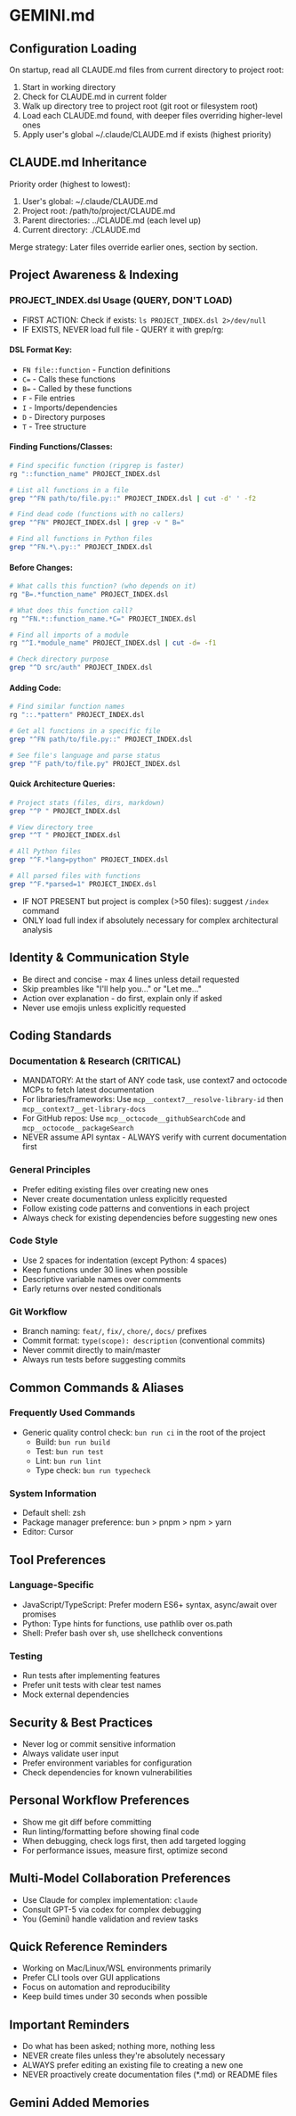 # GEMINI.md

## Configuration Loading

On startup, read all CLAUDE.md files from current directory to project root:

1. Start in working directory
2. Check for CLAUDE.md in current folder
3. Walk up directory tree to project root (git root or filesystem root)
4. Load each CLAUDE.md found, with deeper files overriding higher-level ones
5. Apply user's global ~/.claude/CLAUDE.md if exists (highest priority)

## CLAUDE.md Inheritance

Priority order (highest to lowest):

1. User's global: ~/.claude/CLAUDE.md
2. Project root: /path/to/project/CLAUDE.md
3. Parent directories: ../CLAUDE.md (each level up)
4. Current directory: ./CLAUDE.md

Merge strategy: Later files override earlier ones, section by section.

## Project Awareness & Indexing

### PROJECT_INDEX.dsl Usage (QUERY, DON'T LOAD)

- FIRST ACTION: Check if exists: `ls PROJECT_INDEX.dsl 2>/dev/null`
- IF EXISTS, NEVER load full file - QUERY it with grep/rg:

#### DSL Format Key:

- `FN file::function` - Function definitions
- `C=` - Calls these functions
- `B=` - Called by these functions
- `F` - File entries
- `I` - Imports/dependencies
- `D` - Directory purposes
- `T` - Tree structure

#### Finding Functions/Classes:

```bash
# Find specific function (ripgrep is faster)
rg "::function_name" PROJECT_INDEX.dsl

# List all functions in a file
grep "^FN path/to/file.py::" PROJECT_INDEX.dsl | cut -d' ' -f2

# Find dead code (functions with no callers)
grep "^FN" PROJECT_INDEX.dsl | grep -v " B="

# Find all functions in Python files
grep "^FN.*\.py::" PROJECT_INDEX.dsl
```

#### Before Changes:

```bash
# What calls this function? (who depends on it)
rg "B=.*function_name" PROJECT_INDEX.dsl

# What does this function call?
rg "^FN.*::function_name.*C=" PROJECT_INDEX.dsl

# Find all imports of a module
rg "^I.*module_name" PROJECT_INDEX.dsl | cut -d= -f1

# Check directory purpose
grep "^D src/auth" PROJECT_INDEX.dsl
```

#### Adding Code:

```bash
# Find similar function names
rg "::.*pattern" PROJECT_INDEX.dsl

# Get all functions in a specific file
grep "^FN path/to/file.py::" PROJECT_INDEX.dsl

# See file's language and parse status
grep "^F path/to/file.py" PROJECT_INDEX.dsl
```

#### Quick Architecture Queries:

```bash
# Project stats (files, dirs, markdown)
grep "^P " PROJECT_INDEX.dsl

# View directory tree
grep "^T " PROJECT_INDEX.dsl

# All Python files
grep "^F.*lang=python" PROJECT_INDEX.dsl

# All parsed files with functions
grep "^F.*parsed=1" PROJECT_INDEX.dsl
```

- IF NOT PRESENT but project is complex (>50 files): suggest `/index` command
- ONLY load full index if absolutely necessary for complex architectural analysis

## Identity & Communication Style

- Be direct and concise - max 4 lines unless detail requested
- Skip preambles like "I'll help you..." or "Let me..."
- Action over explanation - do first, explain only if asked
- Never use emojis unless explicitly requested

## Coding Standards

### Documentation & Research (CRITICAL)

- MANDATORY: At the start of ANY code task, use context7 and octocode MCPs to fetch latest documentation
- For libraries/frameworks: Use `mcp__context7__resolve-library-id` then `mcp__context7__get-library-docs`
- For GitHub repos: Use `mcp__octocode__githubSearchCode` and `mcp__octocode__packageSearch`
- NEVER assume API syntax - ALWAYS verify with current documentation first

### General Principles

- Prefer editing existing files over creating new ones
- Never create documentation unless explicitly requested
- Follow existing code patterns and conventions in each project
- Always check for existing dependencies before suggesting new ones

### Code Style

- Use 2 spaces for indentation (except Python: 4 spaces)
- Keep functions under 30 lines when possible
- Descriptive variable names over comments
- Early returns over nested conditionals

### Git Workflow

- Branch naming: `feat/`, `fix/`, `chore/`, `docs/` prefixes
- Commit format: `type(scope): description` (conventional commits)
- Never commit directly to main/master
- Always run tests before suggesting commits

## Common Commands & Aliases

### Frequently Used Commands

- Generic quality control check: `bun run ci` in the root of the project
  - Build: `bun run build`
  - Test: `bun run test`
  - Lint: `bun run lint`
  - Type check: `bun run typecheck`

### System Information

- Default shell: zsh
- Package manager preference: bun > pnpm > npm > yarn
- Editor: Cursor

## Tool Preferences

### Language-Specific

- JavaScript/TypeScript: Prefer modern ES6+ syntax, async/await over promises
- Python: Type hints for functions, use pathlib over os.path
- Shell: Prefer bash over sh, use shellcheck conventions

### Testing

- Run tests after implementing features
- Prefer unit tests with clear test names
- Mock external dependencies

## Security & Best Practices

- Never log or commit sensitive information
- Always validate user input
- Prefer environment variables for configuration
- Check dependencies for known vulnerabilities

## Personal Workflow Preferences

- Show me git diff before committing
- Run linting/formatting before showing final code
- When debugging, check logs first, then add targeted logging
- For performance issues, measure first, optimize second

## Multi-Model Collaboration Preferences

- Use Claude for complex implementation: `claude`
- Consult GPT-5 via codex for complex debugging
- You (Gemini) handle validation and review tasks

## Quick Reference Reminders

- Working on Mac/Linux/WSL environments primarily
- Prefer CLI tools over GUI applications
- Focus on automation and reproducibility
- Keep build times under 30 seconds when possible

## Important Reminders

- Do what has been asked; nothing more, nothing less
- NEVER create files unless they're absolutely necessary
- ALWAYS prefer editing an existing file to creating a new one
- NEVER proactively create documentation files (\*.md) or README files

## Gemini Added Memories

